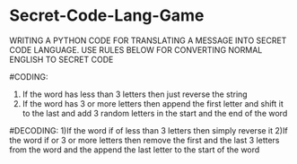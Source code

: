 # Secret-Code-Lang-Game

WRITING A PYTHON CODE FOR TRANSLATING A MESSAGE INTO SECRET CODE LANGUAGE. USE RULES BELOW FOR CONVERTING NORMAL ENGLISH TO SECRET CODE

#CODING:
1) If the word has less than 3 letters then just reverse the string
2) If the word has 3 or more letters then append the first letter and shift it to the last and add 3 random letters in the start and the end of the word

#DECODING:
1)If the word if of less than 3 letters then simply reverse it 
2)If the word if or 3 or more letters then remove the first and the last 3 letters from the word and the append the last letter to the start of the word 
